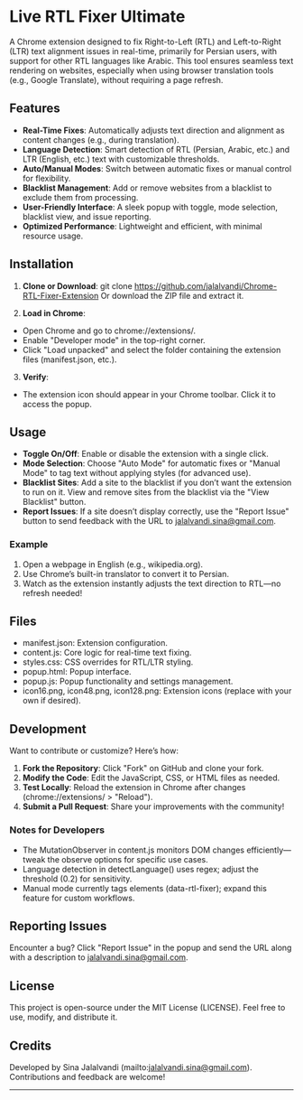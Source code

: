 # Live RTL Fixer Ultimate

A Chrome extension designed to fix Right-to-Left (RTL) and Left-to-Right (LTR) text alignment issues in real-time, primarily for Persian users, with support for other RTL languages like Arabic. This tool ensures seamless text rendering on websites, especially when using browser translation tools (e.g., Google Translate), without requiring a page refresh.

## Features
- **Real-Time Fixes**: Automatically adjusts text direction and alignment as content changes (e.g., during translation).
- **Language Detection**: Smart detection of RTL (Persian, Arabic, etc.) and LTR (English, etc.) text with customizable thresholds.
- **Auto/Manual Modes**: Switch between automatic fixes or manual control for flexibility.
- **Blacklist Management**: Add or remove websites from a blacklist to exclude them from processing.
- **User-Friendly Interface**: A sleek popup with toggle, mode selection, blacklist view, and issue reporting.
- **Optimized Performance**: Lightweight and efficient, with minimal resource usage.

## Installation
1. **Clone or Download**:
git clone https://github.com/jalalvandi/Chrome-RTL-Fixer-Extension
Or download the ZIP file and extract it.

2. **Load in Chrome**:
- Open Chrome and go to chrome://extensions/.
- Enable "Developer mode" in the top-right corner.
- Click "Load unpacked" and select the folder containing the extension files (manifest.json, etc.).

3. **Verify**:
- The extension icon should appear in your Chrome toolbar. Click it to access the popup.

## Usage
- **Toggle On/Off**: Enable or disable the extension with a single click.
- **Mode Selection**: Choose "Auto Mode" for automatic fixes or "Manual Mode" to tag text without applying styles (for advanced use).
- **Blacklist Sites**: Add a site to the blacklist if you don’t want the extension to run on it. View and remove sites from the blacklist via the "View Blacklist" button.
- **Report Issues**: If a site doesn’t display correctly, use the "Report Issue" button to send feedback with the URL to jalalvandi.sina@gmail.com.

### Example
1. Open a webpage in English (e.g., wikipedia.org).
2. Use Chrome’s built-in translator to convert it to Persian.
3. Watch as the extension instantly adjusts the text direction to RTL—no refresh needed!

## Files
- manifest.json: Extension configuration.
- content.js: Core logic for real-time text fixing.
- styles.css: CSS overrides for RTL/LTR styling.
- popup.html: Popup interface.
- popup.js: Popup functionality and settings management.
- icon16.png, icon48.png, icon128.png: Extension icons (replace with your own if desired).

## Development
Want to contribute or customize? Here’s how:
1. **Fork the Repository**: Click "Fork" on GitHub and clone your fork.
2. **Modify the Code**: Edit the JavaScript, CSS, or HTML files as needed.
3. **Test Locally**: Reload the extension in Chrome after changes (chrome://extensions/ > "Reload").
4. **Submit a Pull Request**: Share your improvements with the community!

### Notes for Developers
- The MutationObserver in content.js monitors DOM changes efficiently—tweak the observe options for specific use cases.
- Language detection in detectLanguage() uses regex; adjust the threshold (0.2) for sensitivity.
- Manual mode currently tags elements (data-rtl-fixer); expand this feature for custom workflows.

## Reporting Issues
Encounter a bug? Click "Report Issue" in the popup and send the URL along with a description to jalalvandi.sina@gmail.com.

## License
This project is open-source under the MIT License (LICENSE). Feel free to use, modify, and distribute it.

## Credits
Developed by Sina Jalalvandi (mailto:jalalvandi.sina@gmail.com). Contributions and feedback are welcome!

---